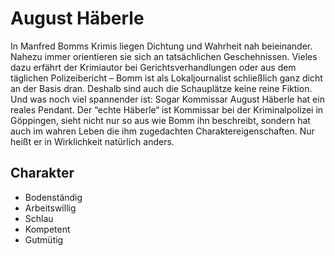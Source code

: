 # August Häberle
In Manfred Bomms Krimis liegen Dichtung und Wahrheit nah beieinander. Nahezu immer orientieren sie sich an tatsächlichen Geschehnissen. Vieles dazu erfährt der Krimiautor bei Gerichtsverhandlungen oder aus dem täglichen Polizeibericht – Bomm ist als Lokaljournalist schließlich ganz dicht an der Basis dran. Deshalb sind auch die Schauplätze keine reine Fiktion. Und was noch viel spannender ist: Sogar Kommissar August Häberle hat ein reales Pendant. Der “echte Häberle“ ist Kommissar bei der Kriminalpolizei in Göppingen, sieht nicht nur so aus wie Bomm ihn beschreibt, sondern hat auch im wahren Leben die ihm zugedachten Charaktereigenschaften. Nur heißt er in Wirklichkeit natürlich anders.
## Charakter
* Bodenständig
* Arbeitswillig
* Schlau
* Kompetent
* Gutmütig

